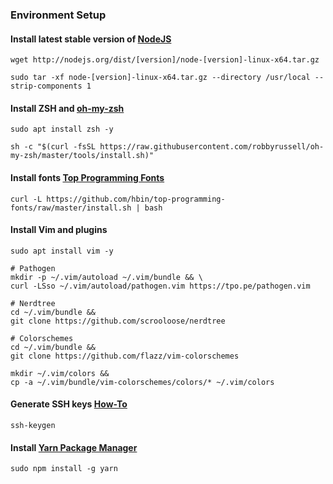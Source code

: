 ### Environment Setup

#### Install latest stable version of [NodeJS](https://nodejs.org/en/)
```
wget http://nodejs.org/dist/[version]/node-[version]-linux-x64.tar.gz

sudo tar -xf node-[version]-linux-x64.tar.gz --directory /usr/local --strip-components 1
```

#### Install ZSH and [oh-my-zsh](https://github.com/robbyrussell/oh-my-zsh)
```
sudo apt install zsh -y

sh -c "$(curl -fsSL https://raw.githubusercontent.com/robbyrussell/oh-my-zsh/master/tools/install.sh)"
```

#### Install fonts [Top Programming Fonts](https://github.com/hbin/top-programming-fonts)
```
curl -L https://github.com/hbin/top-programming-fonts/raw/master/install.sh | bash
```

#### Install Vim and plugins
```
sudo apt install vim -y

# Pathogen
mkdir -p ~/.vim/autoload ~/.vim/bundle && \
curl -LSso ~/.vim/autoload/pathogen.vim https://tpo.pe/pathogen.vim

# Nerdtree
cd ~/.vim/bundle &&
git clone https://github.com/scrooloose/nerdtree

# Colorschemes
cd ~/.vim/bundle &&
git clone https://github.com/flazz/vim-colorschemes

mkdir ~/.vim/colors &&
cp -a ~/.vim/bundle/vim-colorschemes/colors/* ~/.vim/colors
```

#### Generate SSH keys [How-To](https://www.digitalocean.com/community/tutorials/how-to-set-up-ssh-keys-on-ubuntu-1604)
```
ssh-keygen
```

#### Install [Yarn Package Manager](https://yarnpkg.com/en/docs/usage)
```
sudo npm install -g yarn
```

